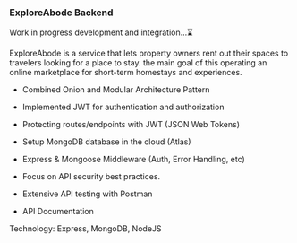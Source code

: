 ### ExploreAbode Backend

Work in progress development and integration...⌛

ExploreAbode is a service that lets property owners rent out their spaces to travelers looking for a place to stay. the main goal of this operating an online marketplace for short-term homestays and experiences.

- Combined Onion and Modular Architecture Pattern

- Implemented JWT for authentication and authorization

- Protecting routes/endpoints with JWT (JSON Web Tokens)

- Setup MongoDB database in the cloud (Atlas)

- Express & Mongoose Middleware (Auth, Error Handling, etc)

- Focus on API security best practices.

- Extensive API testing with Postman

- API Documentation

Technology: Express, MongoDB, NodeJS
